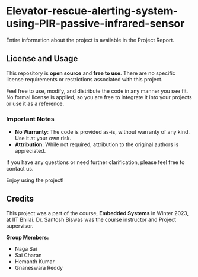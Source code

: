 # Elevator-rescue-alerting-system-using-PIR-passive-infrared-sensor

Entire information about the project is available in the Project Report.

## License and Usage

This repository is **open source** and **free to use**. There are no specific license requirements or restrictions associated with this project. 

Feel free to use, modify, and distribute the code in any manner you see fit. No formal license is applied, so you are free to integrate it into your projects or use it as a reference.

### Important Notes
- **No Warranty**: The code is provided as-is, without warranty of any kind. Use it at your own risk.
- **Attribution**: While not required, attribution to the original authors is appreciated.

If you have any questions or need further clarification, please feel free to contact us.

Enjoy using the project!

## Credits

This project was a part of the course, **Embedded Systems** in Winter 2023, at IIT Bhilai. Dr. Santosh Biswas was the course instructor and Project supervisor.

**Group Members:**
- Naga Sai
- Sai Charan
- Hemanth Kumar
- Gnaneswara Reddy

